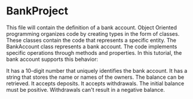 # BankProject
This file will contain the definition of a bank account. Object Oriented programming organizes code by creating types in the form of classes. These classes contain the code that represents a specific entity. The BankAccount class represents a bank account. The code implements specific operations through methods and properties. In this tutorial, the bank account supports this behavior:

It has a 10-digit number that uniquely identifies the bank account.
It has a string that stores the name or names of the owners.
The balance can be retrieved.
It accepts deposits.
It accepts withdrawals.
The initial balance must be positive.
Withdrawals can't result in a negative balance.
